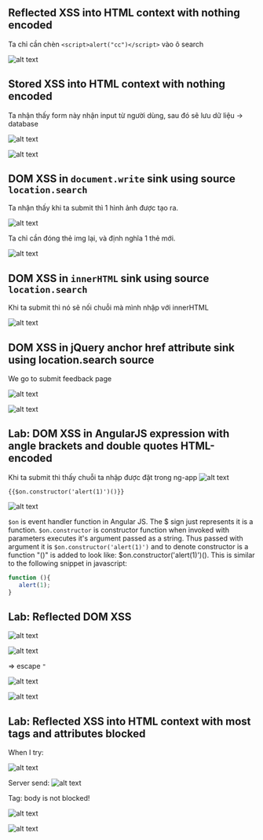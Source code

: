 ## Reflected XSS into HTML context with nothing encoded

Ta chỉ cần chèn `<script>alert("cc")</script>` vào ô search

![alt text](image.png)

## Stored XSS into HTML context with nothing encoded

Ta nhận thấy form này nhận input từ người dùng, sau đó sẽ lưu dữ liệu -> database

![alt text](image-1.png)

![alt text](image-2.png)

## DOM XSS in `document.write` sink using source `location.search`

Ta nhận thấy khi ta submit thì 1 hình ảnh được tạo ra.

![alt text](image-3.png)

Ta chỉ cần đóng thẻ img lại, và định nghĩa 1 thẻ mới.

![alt text](image-4.png)

## DOM XSS in `innerHTML` sink using source `location.search`

Khi ta submit thì nó sẽ nối chuỗi mà mình nhập với innerHTML

![alt text](image-5.png)

## DOM XSS in jQuery anchor href attribute sink using location.search source

We go to submit feedback page 

![alt text](image-7.png)

![alt text](image-6.png)


## Lab: DOM XSS in AngularJS expression with angle brackets and double quotes HTML-encoded

Khi ta submit thì thấy chuỗi ta nhập được đặt trong ng-app
![alt text](image-8.png)

`{{$on.constructor('alert(1)')()}}`

![alt text](image-9.png)

`$on` is event handler function in Angular JS. The $ sign just represents it is a function. `$on.constructor` is constructor function when invoked with parameters executes it's argument passed as a string. Thus passed with argument it is `$on.constructor('alert(1)')` and to denote constructor is a function "()" is added to look like: $on.constructor('alert(1)')(). This is similar to the following snippet in javascript:

```js
function (){
   alert(1);
}
```
## Lab: Reflected DOM XSS

![alt text](image-10.png)

![alt text](image-11.png)

=> escape `"`

![alt text](image-13.png)

![alt text](image-12.png)

## Lab: Reflected XSS into HTML context with most tags and attributes blocked

When I try:

![alt text](image-14.png)

Server send: 
![alt text](image-15.png)

Tag: body is not blocked!

![alt text](image-16.png)

![alt text](image-17.png)



